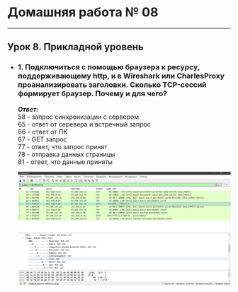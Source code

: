 # Домашняя работа № 08
-------------------------------
## Урок 8. Прикладной уровень

- ### 1. Подключиться с помощью браузера к ресурсу, поддерживающему **http**, и в Wireshark или CharlesProxy проанализировать заголовки. Сколько **TCP**-сессий формирует браузер. Почему и для чего?

    ***Ответ:***</br>
    58 - запрос синхронизации с сервером</br>
    65 - ответ от серевера и встречный запрос</br>
    66 - ответ от ПК</br>
    67 - GET запрос</br>
    77 - ответ, что запрос принят</br>
    78 - отправка данных страницы</br>
    81 - ответ, что данные приняты

    ![Screenshot](Screenshot_1.jpg "HTTP")
